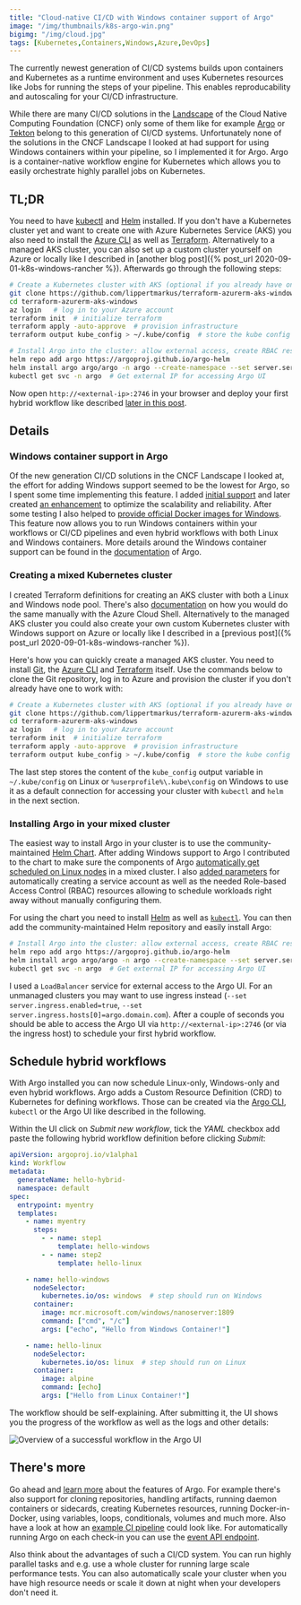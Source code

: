 ```yaml
---
title: "Cloud-native CI/CD with Windows container support of Argo"
image: "/img/thumbnails/k8s-argo-win.png"
bigimg: "/img/cloud.jpg"
tags: [Kubernetes,Containers,Windows,Azure,DevOps]
---
```


The currently newest generation of CI/CD systems builds upon containers and Kubernetes as a runtime environment and uses Kubernetes resources like Jobs for running the steps of your pipeline. This enables reproducability and autoscaling for your CI/CD infrastructure. 

While there are many CI/CD solutions in the [Landscape](https://landscape.cncf.io/category=continuous-integration-delivery&format=card-mode&grouping=category) of the Cloud Native Computing Foundation (CNCF) only some of them like for example [Argo](https://argoproj.github.io/projects/argo) or [Tekton](https://tekton.dev/) belong to this generation of CI/CD systems. Unfortunately none of the solutions in the CNCF Landscape I looked at had support for using Windows containers within your pipeline, so I implemented it for Argo. Argo is a container-native workflow engine for Kubernetes which allows you to easily orchestrate highly parallel jobs on Kubernetes.

## TL;DR

You need to have [kubectl](https://kubernetes.io/docs/tasks/tools/install-kubectl/) and [Helm](https://helm.sh/docs/intro/install/) installed. If you don't have a Kubernetes cluster yet and want to create one with Azure Kubernetes Service (AKS) you also need to install the [Azure CLI](https://docs.microsoft.com/en-us/cli/azure/install-azure-cli-windows?view=azure-cli-latest&tabs=azure-cli) as well as [Terraform](https://www.terraform.io/downloads.html). Alternatively to a managed AKS cluster, you can also set up a custom cluster yourself on Azure or locally like I described in [another blog post]({% post_url 2020-09-01-k8s-windows-rancher %}). Afterwards go through the following steps:

```bash
# Create a Kubernetes cluster with AKS (optional if you already have one)
git clone https://github.com/lippertmarkus/terraform-azurerm-aks-windows.git
cd terraform-azurerm-aks-windows
az login   # log in to your Azure account
terraform init  # initialize terraform
terraform apply -auto-approve  # provision infrastructure
terraform output kube_config > ~/.kube/config  # store the kube config as default (be careful if you already have one!)

# Install Argo into the cluster: allow external access, create RBAC resources for default service account for running workflows
helm repo add argo https://argoproj.github.io/argo-helm
helm install argo argo/argo -n argo --create-namespace --set server.serviceType=LoadBalancer --set workflow.serviceAccount.name=default --set workflow.rbac.create=true
kubectl get svc -n argo  # Get external IP for accessing Argo UI
```

Now open `http://<external-ip>:2746` in your browser and deploy your first hybrid workflow like described [later in this post](#schedule-hybrid-workflows).

## Details

### Windows container support in Argo

Of the new generation CI/CD solutions in the CNCF Landscape I looked at, the effort for adding Windows support seemed to be the lowest for Argo, so I spent some time implementing this feature. I added [initial support](https://github.com/argoproj/argo/pull/2747) and later created [an enhancement](https://github.com/argoproj/argo/pull/3301) to optimize the scalability and reliability. After some testing I also helped to [provide official Docker images for Windows](https://github.com/argoproj/argo/pull/3291). This feature now allows you to run Windows containers within your workflows or CI/CD pipelines and even hybrid workflows with both Linux and Windows containers. More details around the Windows container support can be found in the [documentation](https://argoproj.github.io/argo/windows/) of Argo.

### Creating a mixed Kubernetes cluster

I created Terraform definitions for creating an AKS cluster with both a Linux and Windows node pool. There's also [documentation](https://docs.microsoft.com/de-de/azure/aks/windows-container-cli) on how you would do the same manually with the Azure Cloud Shell. Alternatively to the managed AKS cluster you could also create your own custom Kubernetes cluster with Windows support on Azure or locally like I described in a [previous post]({% post_url 2020-09-01-k8s-windows-rancher %}).

Here's how you can quickly create a managed AKS cluster. You need to install [Git](https://git-scm.com/downloads), the [Azure CLI](https://docs.microsoft.com/en-us/cli/azure/install-azure-cli-windows?view=azure-cli-latest&tabs=azure-cli) and [Terraform](https://www.terraform.io/downloads.html) itself. Use the commands below to clone the Git repository, log in to Azure and provision the cluster if you don't already have one to work with:

```bash
# Create a Kubernetes cluster with AKS (optional if you already have one)
git clone https://github.com/lippertmarkus/terraform-azurerm-aks-windows.git
cd terraform-azurerm-aks-windows
az login   # log in to your Azure account
terraform init  # initialize terraform
terraform apply -auto-approve  # provision infrastructure
terraform output kube_config > ~/.kube/config  # store the kube config as default (be careful if you already have one!)
```

The last step stores the content of the `kube_config` output variable in `~/.kube/config` on Linux or `%userprofile%\.kube\config` on Windows to use it as a default connection for accessing your cluster with `kubectl` and `helm` in the next section.

### Installing Argo in your mixed cluster

The easiest way to install Argo in your cluster is to use the community-maintained [Helm Chart](https://github.com/argoproj/argo-helm/tree/master/charts/argo). After adding Windows support to Argo I contributed to the chart to make sure the components of Argo [automatically get scheduled on Linux nodes](https://github.com/argoproj/argo-helm/pull/403) in a mixed cluster. I also [added parameters](https://github.com/argoproj/argo-helm/pull/402) for automatically creating a service account as well as the needed Role-based Access Control (RBAC) resources allowing to schedule workloads right away without manually configuring them.

For using the chart you need to install [Helm](https://helm.sh/docs/intro/install/) as well as [`kubectl`](https://kubernetes.io/docs/tasks/tools/install-kubectl/). You can then add the community-maintained Helm repository and easily install Argo:

```bash
# Install Argo into the cluster: allow external access, create RBAC resources for default service account for running workflows
helm repo add argo https://argoproj.github.io/argo-helm
helm install argo argo/argo -n argo --create-namespace --set server.serviceType=LoadBalancer --set workflow.serviceAccount.name=default --set workflow.rbac.create=true
kubectl get svc -n argo  # Get external IP for accessing Argo UI
```

I used a `LoadBalancer` service for external access to the Argo UI. For an unmanaged clusters you may want to use ingress instead (`--set server.ingress.enabled=true`, `--set server.ingress.hosts[0]=argo.domain.com`). After a couple of seconds you should be able to access the Argo UI via `http://<external-ip>:2746` (or via the ingress host) to schedule your first hybrid workflow.

## Schedule hybrid workflows

With Argo installed you can now schedule Linux-only, Windows-only and even hybrid workflows. Argo adds a Custom Resource Definition (CRD) to Kubernetes for defining workflows. Those can be created via the [Argo CLI](https://github.com/argoproj/argo/releases), `kubectl` or the Argo UI like described in the following.

Within the UI click on *Submit new workflow*, tick the *YAML* checkbox add paste the following hybrid workflow definition before clicking *Submit*:

```yaml
apiVersion: argoproj.io/v1alpha1
kind: Workflow
metadata:
  generateName: hello-hybrid-
  namespace: default
spec:
  entrypoint: myentry
  templates:
    - name: myentry
      steps:
        - - name: step1
            template: hello-windows
        - - name: step2
            template: hello-linux

    - name: hello-windows
      nodeSelector:
        kubernetes.io/os: windows  # step should run on Windows
      container:
        image: mcr.microsoft.com/windows/nanoserver:1809
        command: ["cmd", "/c"]
        args: ["echo", "Hello from Windows Container!"]

    - name: hello-linux
      nodeSelector:
        kubernetes.io/os: linux  # step should run on Linux
      container:
        image: alpine
        command: [echo]
        args: ["Hello from Linux Container!"]
```

The workflow should be self-explaining. After submitting it, the UI shows you the progress of the workflow as well as the logs and other details:

<div class="center" markdown="1">
  <img class="lazy" alt="Overview of a successful workflow in the Argo UI" data-src="/assets/posts/cloud-native-ci-cd-windows-argo/workflow.png" />
</div>

## There's more

Go ahead and [learn more](https://argoproj.github.io/argo/examples/) about the features of Argo. For example there's also support for cloning repositories, handling artifacts, running daemon containers or sidecards, creating Kubernetes resources, running Docker-in-Docker, using variables, loops, conditionals, volumes and much more. Also have a look at how an [example CI pipeline](https://github.com/argoproj/argo/blob/master/examples/influxdb-ci.yaml) could look like. For automatically running Argo on each check-in you can use the [event API endpoint](https://argoproj.github.io/argo/events/).

Also think about the advantages of such a CI/CD system. You can run highly parallel tasks and e.g. use a whole cluster for running large scale performance tests. You can also automatically scale your cluster when you have high resource needs or scale it down at night when your developers don't need it.